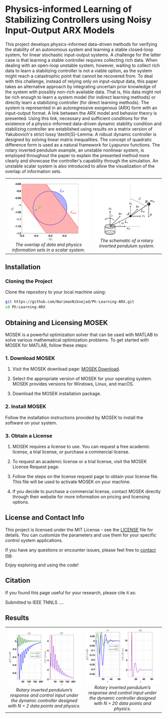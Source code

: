 # Physics-informed Learning of Stabilizing Controllers using Noisy Input-Output ARX Models

This project develops physics-informed data-driven methods for verifying the stability of an autonomous system and learning a stable closed-loop system, for linear stochastic input-output systems. A challenge for the latter case is that learning a stable controller requires collecting rich data. When dealing with an open-loop unstable system, however, waiting to collect rich data to learn a stabilizing controller is not a viable option, as the system might reach a catastrophic point that cannot be recovered from. To deal with this challenge, instead of relying only on input-output data, this paper takes an alternative approach by integrating uncertain prior knowledge of the system with possibly non-rich available data. That is, this data might not be rich enough to learn a system model (for indirect learning methods) or directly learn a stabilizing controller (for direct learning methods). The system is represented in an autoregressive exogenous (ARX) form with an input-output format. A link between the ARX model and behavior theory is presented. Using this link, necessary and sufficient conditions for the existence of a physics-informed data-driven dynamic stability condition and stabilizing controller are established using results on a matrix version of Yakubovich's strict lossy \textit{S}-Lemma. A robust dynamic controller is designed by solving linear matrix inequalities. The concept of quadratic difference form is used as a natural framework for Lyapunov functions. The rotary inverted pendulum example, an unstable nonlinear system, is employed throughout the paper to explain the presented method more clearly and showcase the controller's capability through the simulation. An unstable scalar system is also introduced to allow the visualization of the overlap of information sets.

<center>
  <table>
    <tr>
      <td align="center">
        <img src="overlap.png" alt="overlap of data and physics in a scalar system" style="width: 300px;">
        <br>
        <em>The overlap of data and physics information sets in a scalar system.</em>
      </td>
      <td align="center">
        <img src="rotary_pendulum.png" alt="schematic of a rotary inverted pendulum system" style="width: 300px;">
        <br>
        <em>The schematic of a rotary inverted pendulum system.</em>
      </td>
    </tr>
  </table>
</center>

## Installation

### Cloning the Project

Clone the repository to your local machine using:

```bash
git https://github.com/NarimanNiknejad/Ph-Learning-ARX.git
cd Ph-Learning-ARX
```

## Obtaining and Licensing MOSEK 

MOSEK is a powerful optimization solver that can be used with MATLAB to solve various mathematical optimization problems. To get started with MOSEK for MATLAB, follow these steps:

### 1. Download MOSEK

1. Visit the MOSEK download page: [MOSEK Download](https://www.mosek.com/downloads/).

2. Select the appropriate version of MOSEK for your operating system. MOSEK provides versions for Windows, Linux, and macOS.

3. Download the MOSEK installation package.

### 2. Install MOSEK

Follow the installation instructions provided by MOSEK to install the software on your system.

### 3. Obtain a License

1. MOSEK requires a license to use. You can request a free academic license, a trial license, or purchase a commercial license.

2. To request an academic license or a trial license, visit the MOSEK License Request page.

3. Follow the steps on the license request page to obtain your license file. This file will be used to activate MOSEK on your machine.

4. If you decide to purchase a commercial license, contact MOSEK directly through their website for more information on pricing and licensing options.

## License and Contact Info

This project is licensed under the MIT License - see the [LICENSE](LICENSE) file for details. You can customize the parameters and use them for your specific control system applications.

If you have any questions or encounter issues, please feel free to [contact me](mailto:niknejad@msu.edu).

Enjoy exploring and using the code!

## Citation
If you found this page useful for your research, please cite it as:

Submitted to IEEE TNNLS
....

## Results


<center>
  <table>
    <tr>
      <td align="center">
        <img src="N_2_IP.png" alt="Two data-points" style="width: 300px;">
        <br>
        <em> Rotary inverted pendulum’s response and control input under the dynamic controller designed
with N = 2 data points and physics.</em>
      </td>
      <td align="center">
        <img src="N_20_IP.png" alt="Twenty data-points" style="width: 300px;">
        <br>
        <em>Rotary inverted pendulum’s response and control input under the dynamic controller designed
with N = 20 data points and physics.</em>
      </td>
    </tr>
  </table>
</center>

